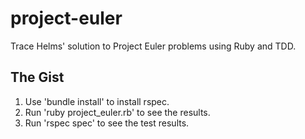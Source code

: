 # project-euler
Trace Helms' solution to Project Euler problems using Ruby and TDD.

## The Gist
1. Use 'bundle install' to install rspec.
2. Run 'ruby project\_euler.rb' to see the results.
3. Run 'rspec spec' to see the test results.


